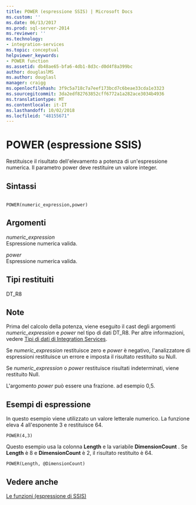 ```yaml
---
title: POWER (espressione SSIS) | Microsoft Docs
ms.custom: ''
ms.date: 06/13/2017
ms.prod: sql-server-2014
ms.reviewer: ''
ms.technology:
- integration-services
ms.topic: conceptual
helpviewer_keywords:
- POWER function
ms.assetid: db48ae65-bfa6-4db1-8d3c-d0d4f8a399bc
author: douglaslMS
ms.author: douglasl
manager: craigg
ms.openlocfilehash: 3f9c5a718c7a7eef173bcd7c6beae33cda1e3323
ms.sourcegitcommit: 3da2edf82763852cff6772a1a282ace3034b4936
ms.translationtype: MT
ms.contentlocale: it-IT
ms.lasthandoff: 10/02/2018
ms.locfileid: "48155671"
---
```

# <a name="power-ssis-expression"></a>POWER (espressione SSIS)
  Restituisce il risultato dell'elevamento a potenza di un'espressione numerica. Il parametro power deve restituire un valore integer.  
  
## <a name="syntax"></a>Sintassi  
  
```  
  
POWER(numeric_expression,power)  
```  
  
## <a name="arguments"></a>Argomenti  
 *numeric_expression*  
 Espressione numerica valida.  
  
 *power*  
 Espressione numerica valida.  
  
## <a name="result-types"></a>Tipi restituiti  
 DT_R8  
  
## <a name="remarks"></a>Note  
 Prima del calcolo della potenza, viene eseguito il cast degli argomenti *numeric_expression* e *power* nel tipo di dati DT_R8. Per altre informazioni, vedere [Tipi di dati di Integration Services](../data-flow/integration-services-data-types.md).  
  
 Se *numeric_expression* restituisce zero e *power* è negativo, l'analizzatore di espressioni restituisce un errore e imposta il risultato restituito su Null.  
  
 Se *numeric_expression* o *power* restituisce risultati indeterminati, viene restituito Null.  
  
 L'argomento *power* può essere una frazione. ad esempio 0,5.  
  
## <a name="expression-examples"></a>Esempi di espressione  
 In questo esempio viene utilizzato un valore letterale numerico. La funzione eleva 4 all'esponente 3 e restituisce 64.  
  
```  
POWER(4,3)  
```  
  
 Questo esempio usa la colonna **Length** e la variabile **DimensionCount** . Se **Length** è 8 e **DimensionCount** è 2, il risultato restituito è 64.  
  
```  
POWER(Length, @DimensionCount)   
```  
  
## <a name="see-also"></a>Vedere anche  
 [Le funzioni &#40;espressione di SSIS&#41;](functions-ssis-expression.md)  
  
  
